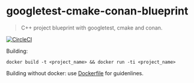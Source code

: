 # googletest-cmake-conan-blueprint
> C++ project blueprint with googletest, cmake and conan.

[![CircleCI](https://circleci.com/gh/mikea/googletest-cmake-conan-blueprint.svg?style=svg)](https://circleci.com/gh/mikea/googletest-cmake-conan-blueprint)

Building:

```
docker build -t <project_name> && docker run -ti <project_name>
```

Building without docker: use [Dockerfile](Dockerfile) for guidenlines.
